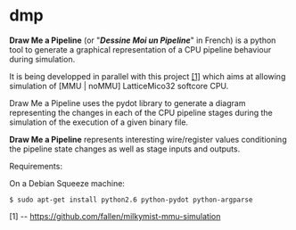 dmp
===

<b>Draw Me a Pipeline</b> (or "<b><i>Dessine Moi un Pipeline</i></b>" in French) is a python tool to generate
a graphical representation of a CPU pipeline behaviour during simulation.

It is being developped in parallel with this project <a href="https://github.com/fallen/milkymist-mmu-simulation">[1]</a> which aims at allowing simulation of [MMU | noMMU]
LatticeMico32 softcore CPU.

Draw Me a Pipeline uses the pydot library to generate a diagram representing the changes in each of the CPU pipeline
stages during the simulation of the execution of a given binary file.

<b>Draw Me a Pipeline</b> represents interesting wire/register values conditioning the pipeline state changes
as well as stage inputs and outputs.

Requirements: 

On a Debian Squeeze machine: 

    $ sudo apt-get install python2.6 python-pydot python-argparse

[1] -- https://github.com/fallen/milkymist-mmu-simulation